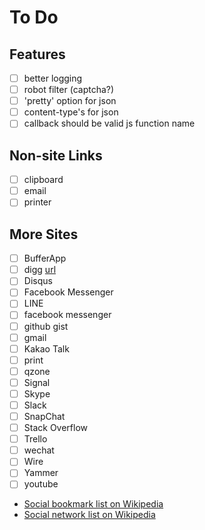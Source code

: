 To Do
=====

Features
--------
 - [ ] better logging
 - [ ] robot filter (captcha?)
 - [ ] 'pretty' option for json
 - [ ] content-type's for json
 - [ ] callback should be valid js function name

Non-site Links
--------------
 - [ ] clipboard
 - [ ] email
 - [ ] printer

More Sites
----------
 - [ ] BufferApp
 - [ ] digg [url](http://www.digg.com/submit?url=URL&title=TEXT)
 - [ ] Disqus
 - [ ] Facebook Messenger
 - [ ] LINE
 - [ ] facebook messenger
 - [ ] github gist
 - [ ] gmail
 - [ ] Kakao Talk
 - [ ] print
 - [ ] qzone
 - [ ] Signal
 - [ ] Skype
 - [ ] Slack
 - [ ] SnapChat
 - [ ] Stack Overflow
 - [ ] Trello
 - [ ] wechat
 - [ ] Wire
 - [ ] Yammer
 - [ ] youtube
 - [Social bookmark list on Wikipedia](https://en.wikipedia.org/wiki/List_of_social_bookmarking_websites)
 - [Social network list on Wikipedia](https://en.wikipedia.org/wiki/List_of_social_networking_websites)

